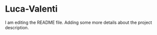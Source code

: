 # Luca-Valenti
I am editing the README file. Adding some more details about the project description.
